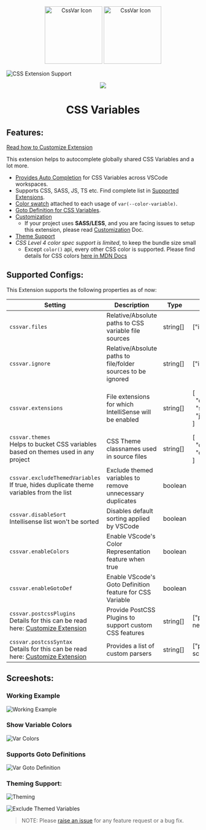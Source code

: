<div align="center">
  <img
  src="https://user-images.githubusercontent.com/11786283/113474026-dd0dd100-948a-11eb-8140-4570d7c983d3.png"
  height="150"
  alt="CssVar Icon" />
  <img
  src="https://user-images.githubusercontent.com/11786283/112747300-16999480-8fd2-11eb-9f21-41a77abb332c.png"
  height="150"
  alt="CssVar Icon" />
</div>

![CSS Extension Support](https://user-images.githubusercontent.com/11786283/153740157-96e5033c-2fed-4475-9844-1eb4e866ecfd.png)

<p align="center">
  <img src="https://img.shields.io/badge/size-%3C%20200KB-blue?style=flat" />
</p>


<h1 align="center">CSS Variables</h1>

## Features:

[Read how to Customize Extension](./customize-extension.md)

This extension helps to autocomplete globally shared CSS Variables and a lot more.

* [Provides Auto Completion](#working-example) for CSS Variables across VSCode workspaces.
* Supports CSS, SASS, JS, TS etc. Find complete list in [Supported Extensions](#supported-extensions).
* [Color swatch](#show-variable-colors) attached to each usage of `var(--color-variable)`.
* [Goto Definition for CSS Variables](#supports-goto-definitions).
* [Customization](./customize-extension.md)
  * If your project uses **SASS/LESS**, and you are facing issues to setup this extension, please
    read [Customization](./customize-extension.md) Doc.
* [Theme Support](./theming.md)
* *CSS Level 4 color spec support is limited*, to keep the bundle size small
  * Except `color()` api, every other CSS color is supported. Please find
    details for CSS colors [here in MDN Docs](https://developer.mozilla.org/en-US/docs/Web/CSS/color_value)

## Supported Configs:

This Extension supports the following properties as of now:


| **Setting**                   | **Description**                                              | **Type** | **Example**                                | **Default**
|-------------------------------|--------------------------------------------------------------|----------|--------------------------------------------|---------------------------------------------------------
| `cssvar.files`                  | Relative/Absolute paths to CSS variable file sources      | string[] | ["input.css"]                           | [**/*.css]                                              |
| `cssvar.ignore`                  | Relative/Absolute paths to file/folder sources to be ignored      | string[] | ["ignore.css"]                           | [\**/node_modules/**]                                              |
| `cssvar.extensions`             | File extensions for which IntelliSense will be enabled    | string[] | [<br>&nbsp;&nbsp;"css",<br>&nbsp;&nbsp;"scss",<br>&nbsp;&nbsp;"jsx"<br>] | [<br>&nbsp;&nbsp;"css",<br>&nbsp;&nbsp;"scss",<br>&nbsp;&nbsp;"tsx",<br>&nbsp;&nbsp;"jsx"<br>]
| `cssvar.themes`<br>Helps to bucket CSS variables based on themes used in any project | CSS Theme classnames used in source files                 | string[] | [<br>&nbsp;&nbsp;"dark",<br>&nbsp;&nbsp;"dim"<br>]             | []
| `cssvar.excludeThemedVariables`<br>If true, hides duplicate theme variables from the list | Exclude themed variables to remove unnecessary duplicates | boolean  |                                            | false
| `cssvar.disableSort`<br>Intellisense list won't be sorted | Disables default sorting applied by VSCode                | boolean  |                                            | false
| `cssvar.enableColors`           | Enable VScode's Color Representation feature when true    | boolean  |                                            | true
| `cssvar.enableGotoDef`          | Enable VScode's Goto Definition feature for CSS Variable  | boolean  |                                            | true
| `cssvar.postcssPlugins`<br>Details for this can be read here: [Customize Extension](./customize-extension.md) | Provide PostCSS Plugins to support custom CSS features    | string[] | ["postcss-nested"]                         | []
| `cssvar.postcssSyntax`<br>Details for this can be read here: [Customize Extension](./customize-extension.md) | Provides a list of custom parsers                                       | string[] | ["postcss-scss"]                           | []


## Screeshots:

### Working Example
![Working Example](https://user-images.githubusercontent.com/11786283/112746381-07174d00-8fcc-11eb-82eb-d9b27540a956.gif)

### Show Variable Colors
![Var Colors](https://user-images.githubusercontent.com/11786283/153472208-91fc1c43-fa88-41c6-b1f2-4465369634d9.gif)

### Supports Goto Definitions
![Var Goto Definition](https://user-images.githubusercontent.com/11786283/153715008-24f9a0c2-e26d-48c9-9a8c-35152c7279bb.gif)


### Theming Support:
![Theming](https://user-images.githubusercontent.com/11786283/112832552-1ae9ae80-90b3-11eb-8505-9fef822e5709.gif)

![Exclude Themed Variables](https://user-images.githubusercontent.com/11786283/112832562-2046f900-90b3-11eb-93df-3d94deb1c9f6.gif)


> NOTE: Please [raise an issue](https://github.com/willofindie/vscode-cssvar/issues/new) for any feature request or a bug fix.
